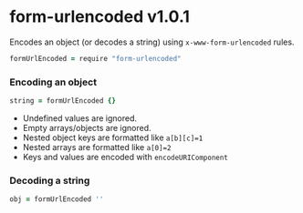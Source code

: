 
# form-urlencoded v1.0.1

Encodes an object (or decodes a string) using `x-www-form-urlencoded` rules.

```coffee
formUrlEncoded = require "form-urlencoded"
```

### Encoding an object

```coffee
string = formUrlEncoded {}
```

- Undefined values are ignored.
- Empty arrays/objects are ignored.
- Nested object keys are formatted like `a[b][c]=1`
- Nested arrays are formatted like `a[0]=2`
- Keys and values are encoded with `encodeURIComponent`

### Decoding a string

```coffee
obj = formUrlEncoded ''
```
